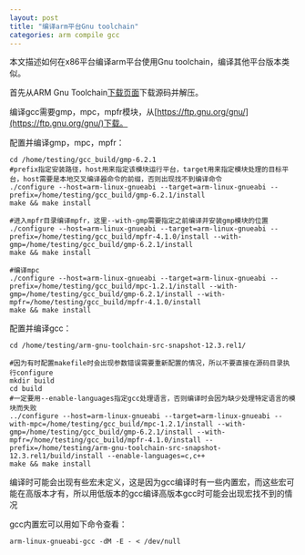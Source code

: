```yaml
---
layout: post
title: "编译arm平台Gnu toolchain"
categories: arm compile gcc
---
```


本文描述如何在x86平台编译arm平台使用Gnu toolchain，编译其他平台版本类似。

首先从ARM Gnu Toolchain[下载页面](https://developer.arm.com/downloads/-/arm-gnu-toolchain-downloads)下载源码并解压。

编译gcc需要gmp，mpc，mpfr模块，从[https://ftp.gnu.org/gnu/](https://ftp.gnu.org/gnu/)下载。

配置并编译gmp，mpc，mpfr：
<!--more-->

```
cd /home/testing/gcc_build/gmp-6.2.1
#prefix指定安装路径，host用来指定该模块运行平台，target用来指定模块处理的目标平台，host需要是本地交叉编译器命令的前缀，否则出现找不到编译命令
./configure --host=arm-linux-gnueabi --target=arm-linux-gnueabi --prefix=/home/testing/gcc_build/gmp-6.2.1/install
make && make install

#进入mpfr目录编译mpfr，这里--with-gmp需要指定之前编译并安装gmp模块的位置
./configure --host=arm-linux-gnueabi --target=arm-linux-gnueabi --prefix=/home/testing/gcc_build/mpfr-4.1.0/install --with-gmp=/home/testing/gcc_build/gmp-6.2.1/install
make && make install

#编译mpc
./configure --host=arm-linux-gnueabi --target=arm-linux-gnueabi --prefix=/home/testing/gcc_build/mpc-1.2.1/install --with-gmp=/home/testing/gcc_build/gmp-6.2.1/install --with-mpfr=/home/testing/gcc_build/mpfr-4.1.0/install
make && make install

```

配置并编译gcc：

```
cd /home/testing/arm-gnu-toolchain-src-snapshot-12.3.rel1/

#因为有时配置makefile时会出现参数错误需要重新配置的情况，所以不要直接在源码目录执行configure
mkdir build
cd build
#一定要用--enable-languages指定gcc处理语言，否则编译时会因为缺少处理特定语言的模块而失败
../configure --host=arm-linux-gnueabi --target=arm-linux-gnueabi --with-mpc=/home/testing/gcc_build/mpc-1.2.1/install --with-gmp=/home/testing/gcc_build/gmp-6.2.1/install --with-mpfr=/home/testing/gcc_build/mpfr-4.1.0/install --prefix=/home/testing/arm-gnu-toolchain-src-snapshot-12.3.rel1/build/install --enable-languages=c,c++
make && make install
```

编译时可能会出现有些宏未定义，这是因为gcc编译时有一些内置宏，而这些宏可能在高版本才有，所以用低版本的gcc编译高版本gcc时可能会出现宏找不到的情况

gcc内置宏可以用如下命令查看：
```
arm-linux-gnueabi-gcc -dM -E - < /dev/null
```





